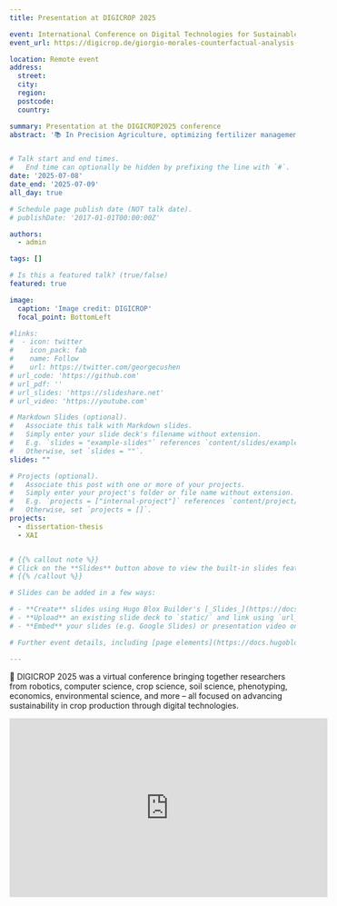 ```yaml
---
title: Presentation at DIGICROP 2025

event: International Conference on Digital Technologies for Sustainable Crop Production (DIGICROP)
event_url: https://digicrop.de/giorgio-morales-counterfactual-analysis-of-neural-networks-used-to-create-fertilizer-management-zones/index.html

location: Remote event
address:
  street: 
  city: 
  region: 
  postcode: 
  country: 

summary: Presentation at the DIGICROP2025 conference
abstract: '📚 In Precision Agriculture, optimizing fertilizer management is essential for maximizing crop yields and improving agronomic efficiency. Traditional management zone (MZ) approaches focus on within-field variability, but often overlook the impact of fertilizer responsivity on MZ determination. This presentation introduces an MZ clustering method that incorporates fertilizer responsivity, using nitrogen (N) fertilizer-yield response curves. We employ a convolutional neural network to generate N-response curves for each field site, then analyze the shapes of these curves using functional principal component analysis. To refine MZ membership, we apply a genetic algorithm-based counterfactual explanation method that solves a multi-objective optimization problem and identifies the key features influencing cluster assignments. Our results highlight that terrain characteristics, such as slope and topographic aspect, significantly impact MZ membership by affecting fertilizer runoff.'


# Talk start and end times.
#   End time can optionally be hidden by prefixing the line with `#`.
date: '2025-07-08'
date_end: '2025-07-09'
all_day: true

# Schedule page publish date (NOT talk date).
# publishDate: '2017-01-01T00:00:00Z'

authors:
  - admin

tags: []

# Is this a featured talk? (true/false)
featured: true

image:
  caption: 'Image credit: DIGICROP'
  focal_point: BottomLeft

#links:
#  - icon: twitter
#    icon_pack: fab
#    name: Follow
#    url: https://twitter.com/georgecushen
# url_code: 'https://github.com'
# url_pdf: ''
# url_slides: 'https://slideshare.net'
# url_video: 'https://youtube.com'

# Markdown Slides (optional).
#   Associate this talk with Markdown slides.
#   Simply enter your slide deck's filename without extension.
#   E.g. `slides = "example-slides"` references `content/slides/example-slides.md`.
#   Otherwise, set `slides = ""`.
slides: ""

# Projects (optional).
#   Associate this post with one or more of your projects.
#   Simply enter your project's folder or file name without extension.
#   E.g. `projects = ["internal-project"]` references `content/project/deep-learning/index.md`.
#   Otherwise, set `projects = []`.
projects:
  - dissertation-thesis
  - XAI


# {{% callout note %}}
# Click on the **Slides** button above to view the built-in slides feature.
# {{% /callout %}}

# Slides can be added in a few ways:

# - **Create** slides using Hugo Blox Builder's [_Slides_](https://docs.hugoblox.com/reference/content-types/) feature and link using `slides` parameter in the front matter of the talk file
# - **Upload** an existing slide deck to `static/` and link using `url_slides` parameter in the front matter of the talk file
# - **Embed** your slides (e.g. Google Slides) or presentation video on this page using [shortcodes](https://docs.hugoblox.com/reference/markdown/).

# Further event details, including [page elements](https://docs.hugoblox.com/reference/markdown/) such as image galleries, can be added to the body of this page.

---
```


🌱 DIGICROP 2025 was a virtual conference bringing together researchers from robotics, computer science, crop science, soil science, phenotyping, economics, environmental science, and more – all focused on advancing sustainability in crop production through digital technologies.


<div style="position: relative; width: 100%; height: 0; padding-bottom: 58.52%;">
  <iframe width="560" height="315" src="https://www.youtube.com/embed/R0yd7Xcv7Mg?si=wAqq-9p7-UYKDOSz" title="YouTube video player" frameborder="0" allow="accelerometer; autoplay; clipboard-write; encrypted-media; gyroscope; picture-in-picture; web-share" referrerpolicy="strict-origin-when-cross-origin" allowfullscreen></iframe>
</div>

